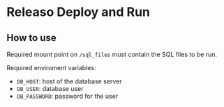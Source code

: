 # Releaso Deploy and Run

## How to use

Required mount point on `/sql_files` must contain the SQL files to be run.

Required enviroment variables:
* `DB_HOST`: host of the database server
* `DB_USER`: database user
* `DB_PASSWORD`: password for the user
